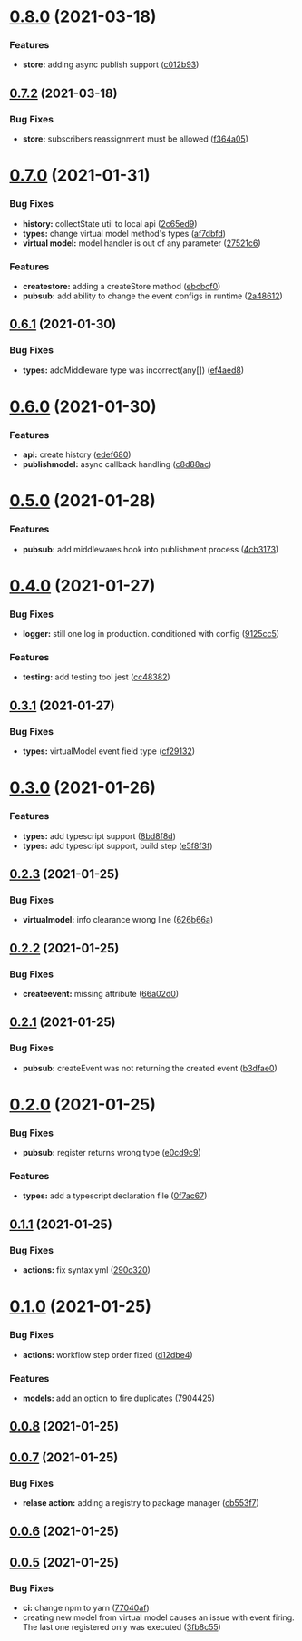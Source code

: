 # [0.8.0](https://github.com/event-store/event-store/compare/v0.7.2...v0.8.0) (2021-03-18)


### Features

* **store:** adding async publish support ([c012b93](https://github.com/event-store/event-store/commit/c012b93894311541e2931e0938b20af8ea459f05))



## [0.7.2](https://github.com/event-store/event-store/compare/v0.7.0...v0.7.2) (2021-03-18)


### Bug Fixes

* **store:** subscribers reassignment must be allowed ([f364a05](https://github.com/event-store/event-store/commit/f364a054478fecf9be637a62152e56483bf0e8e1))



# [0.7.0](https://github.com/event-store/event-store/compare/v0.6.1...v0.7.0) (2021-01-31)


### Bug Fixes

* **history:** collectState util to local api ([2c65ed9](https://github.com/event-store/event-store/commit/2c65ed9a14c698af2b77cddd1d1bc72c7b5acfb1))
* **types:** change virtual model method's types ([af7dbfd](https://github.com/event-store/event-store/commit/af7dbfd46772b84c6e696dbb46baa084edf71e99))
* **virtual model:** model handler is out of any parameter ([27521c6](https://github.com/event-store/event-store/commit/27521c6c82a76ee609f8b988527ca3099f91c727))


### Features

* **createstore:** adding a createStore method ([ebcbcf0](https://github.com/event-store/event-store/commit/ebcbcf0db9ac91bab5320060a81ebadd226919e0))
* **pubsub:** add ability to change the event configs in runtime ([2a48612](https://github.com/event-store/event-store/commit/2a48612542f9732b4e41a75f3037514225103a27))



## [0.6.1](https://github.com/event-store/event-store/compare/v0.6.0...v0.6.1) (2021-01-30)


### Bug Fixes

* **types:** addMiddleware type was incorrect(any[]) ([ef4aed8](https://github.com/event-store/event-store/commit/ef4aed8a08fb475445cc06e8377d0ae93ff2958c))



# [0.6.0](https://github.com/event-store/event-store/compare/v0.5.0...v0.6.0) (2021-01-30)


### Features

* **api:** create history ([edef680](https://github.com/event-store/event-store/commit/edef680eadaf05dfb5710e4f091b76a7e441b781))
* **publishmodel:** async callback handling ([c8d88ac](https://github.com/event-store/event-store/commit/c8d88ac03d264d49c72b039f9903ffff4bde4485))



# [0.5.0](https://github.com/event-store/event-store/compare/v0.4.0...v0.5.0) (2021-01-28)


### Features

* **pubsub:** add middlewares hook into publishment process ([4cb3173](https://github.com/event-store/event-store/commit/4cb317304f085e4a96044881d15d66e47f5a9b32))



# [0.4.0](https://github.com/event-store/event-store/compare/v0.3.1...v0.4.0) (2021-01-27)


### Bug Fixes

* **logger:** still one log in production. conditioned with config ([9125cc5](https://github.com/event-store/event-store/commit/9125cc5cef4b1fefe20c677ae1f35810fad41fa8))


### Features

* **testing:** add testing tool jest ([cc48382](https://github.com/event-store/event-store/commit/cc483829eae1232d9f0d9024709459edddc614af))



## [0.3.1](https://github.com/event-store/event-store/compare/v0.3.0...v0.3.1) (2021-01-27)


### Bug Fixes

* **types:** virtualModel event field type ([cf29132](https://github.com/event-store/event-store/commit/cf29132564cc8d1f2411cda920be8a898ad254ad))



# [0.3.0](https://github.com/event-store/event-store/compare/v0.2.3...v0.3.0) (2021-01-26)


### Features

* **types:** add typescript support ([8bd8f8d](https://github.com/event-store/event-store/commit/8bd8f8dd90626aca7ac87f0cb787e96c24bdd5de))
* **types:** add typescript support, build step ([e5f8f3f](https://github.com/event-store/event-store/commit/e5f8f3f56e01e25d530c7ebd8c8071edb9138a8d))



## [0.2.3](https://github.com/event-store/event-store/compare/v0.2.2...v0.2.3) (2021-01-25)


### Bug Fixes

* **virtualmodel:** info clearance wrong line ([626b66a](https://github.com/event-store/event-store/commit/626b66ac7f3fbd3992fbd4ce6fc5af3a78a0dd89))



## [0.2.2](https://github.com/event-store/event-store/compare/v0.2.1...v0.2.2) (2021-01-25)


### Bug Fixes

* **createevent:** missing attribute ([66a02d0](https://github.com/event-store/event-store/commit/66a02d08c6236ac5d049522c93c2781e4e35f603))



## [0.2.1](https://github.com/event-store/event-store/compare/v0.2.0...v0.2.1) (2021-01-25)


### Bug Fixes

* **pubsub:** createEvent was not returning the created event ([b3dfae0](https://github.com/event-store/event-store/commit/b3dfae0919033c8bac4f95285ee7a3073cc76704))



# [0.2.0](https://github.com/event-store/event-store/compare/v0.1.1...v0.2.0) (2021-01-25)


### Bug Fixes

* **pubsub:** register returns wrong type ([e0cd9c9](https://github.com/event-store/event-store/commit/e0cd9c921352efb3f3b8d7c9993fffa657143e06))


### Features

* **types:** add a typescript declaration file ([0f7ac67](https://github.com/event-store/event-store/commit/0f7ac67de266d35573aa89bffa5bb165b2d04691))



## [0.1.1](https://github.com/event-store/event-store/compare/v0.1.0...v0.1.1) (2021-01-25)


### Bug Fixes

* **actions:** fix syntax yml ([290c320](https://github.com/event-store/event-store/commit/290c320df233b8d35ebeaeaa4cff08766ff12f6f))



# [0.1.0](https://github.com/event-store/event-store/compare/v0.0.8...v0.1.0) (2021-01-25)


### Bug Fixes

* **actions:** workflow step order fixed ([d12dbe4](https://github.com/event-store/event-store/commit/d12dbe4b00e29b60aade25f5177dacf2e5de9fd6))


### Features

* **models:** add an option to fire duplicates ([7904425](https://github.com/event-store/event-store/commit/79044257b4fd7b0b5f7233179be7c4637bbc3bb2))



## [0.0.8](https://github.com/event-store/event-store/compare/v0.0.7...v0.0.8) (2021-01-25)



## [0.0.7](https://github.com/event-store/event-store/compare/v0.0.6...v0.0.7) (2021-01-25)


### Bug Fixes

* **relase action:** adding a registry to package manager ([cb553f7](https://github.com/event-store/event-store/commit/cb553f76a33604752d88eec4824637a7171ee40b))



## [0.0.6](https://github.com/event-store/event-store/compare/v0.0.5...v0.0.6) (2021-01-25)



## [0.0.5](https://github.com/event-store/event-store/compare/3fb8c551e9784e82b2c41f07d3df87ade949509b...v0.0.5) (2021-01-25)


### Bug Fixes

* **ci:** change npm to yarn ([77040af](https://github.com/event-store/event-store/commit/77040af1878dc11f115f7fd6f0bce7286d279699))
* creating new model from virtual model causes an issue with event firing. The last one registered only was executed ([3fb8c55](https://github.com/event-store/event-store/commit/3fb8c551e9784e82b2c41f07d3df87ade949509b))



